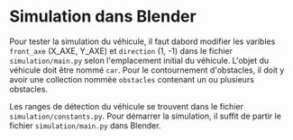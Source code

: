 # Simulation dans Blender

Pour tester la simulation du véhicule, il faut dabord modifier les varibles `front_axe` (X_AXE, Y_AXE) et `direction` (1, -1) dans le fichier `simulation/main.py` selon l'emplacement initial du véhicule. L'objet du véhicule doit être nommé `car`. Pour le contournement d'obstacles, il doit y avoir une collection nommée `obstacles` contenant un ou plusieurs obstacles.

Les ranges de détection du véhicule se trouvent dans le fichier `simulation/constants.py`. Pour démarrer la simulation, il suffit de partir le fichier `simulation/main.py` dans Blender.